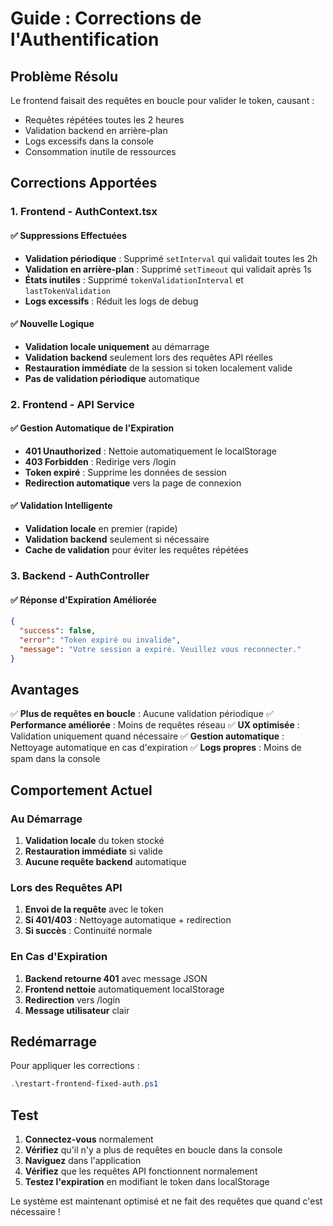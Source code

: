 # Guide : Corrections de l'Authentification

## Problème Résolu

Le frontend faisait des requêtes en boucle pour valider le token, causant :
- Requêtes répétées toutes les 2 heures
- Validation backend en arrière-plan
- Logs excessifs dans la console
- Consommation inutile de ressources

## Corrections Apportées

### 1. Frontend - AuthContext.tsx

#### ✅ Suppressions Effectuées
- **Validation périodique** : Supprimé `setInterval` qui validait toutes les 2h
- **Validation en arrière-plan** : Supprimé `setTimeout` qui validait après 1s
- **États inutiles** : Supprimé `tokenValidationInterval` et `lastTokenValidation`
- **Logs excessifs** : Réduit les logs de debug

#### ✅ Nouvelle Logique
- **Validation locale uniquement** au démarrage
- **Validation backend** seulement lors des requêtes API réelles
- **Restauration immédiate** de la session si token localement valide
- **Pas de validation périodique** automatique

### 2. Frontend - API Service

#### ✅ Gestion Automatique de l'Expiration
- **401 Unauthorized** : Nettoie automatiquement le localStorage
- **403 Forbidden** : Redirige vers /login
- **Token expiré** : Supprime les données de session
- **Redirection automatique** vers la page de connexion

#### ✅ Validation Intelligente
- **Validation locale** en premier (rapide)
- **Validation backend** seulement si nécessaire
- **Cache de validation** pour éviter les requêtes répétées

### 3. Backend - AuthController

#### ✅ Réponse d'Expiration Améliorée
```json
{
  "success": false,
  "error": "Token expiré ou invalide",
  "message": "Votre session a expiré. Veuillez vous reconnecter."
}
```

## Avantages

✅ **Plus de requêtes en boucle** : Aucune validation périodique
✅ **Performance améliorée** : Moins de requêtes réseau
✅ **UX optimisée** : Validation uniquement quand nécessaire
✅ **Gestion automatique** : Nettoyage automatique en cas d'expiration
✅ **Logs propres** : Moins de spam dans la console

## Comportement Actuel

### Au Démarrage
1. **Validation locale** du token stocké
2. **Restauration immédiate** si valide
3. **Aucune requête backend** automatique

### Lors des Requêtes API
1. **Envoi de la requête** avec le token
2. **Si 401/403** : Nettoyage automatique + redirection
3. **Si succès** : Continuité normale

### En Cas d'Expiration
1. **Backend retourne 401** avec message JSON
2. **Frontend nettoie** automatiquement localStorage
3. **Redirection** vers /login
4. **Message utilisateur** clair

## Redémarrage

Pour appliquer les corrections :
```powershell
.\restart-frontend-fixed-auth.ps1
```

## Test

1. **Connectez-vous** normalement
2. **Vérifiez** qu'il n'y a plus de requêtes en boucle dans la console
3. **Naviguez** dans l'application
4. **Vérifiez** que les requêtes API fonctionnent normalement
5. **Testez l'expiration** en modifiant le token dans localStorage

Le système est maintenant optimisé et ne fait des requêtes que quand c'est nécessaire ! 